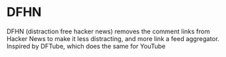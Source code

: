 # DFHN
DFHN (distraction free hacker news) removes the comment links from Hacker News to make it less distracting, and more link a feed aggregator. Inspired by DFTube, which does the same for YouTube
